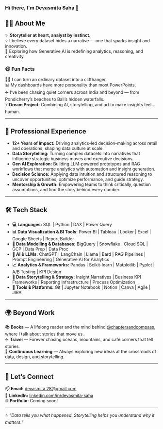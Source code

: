 ### Hi there, I'm Devasmita Saha 👋  

## 🧑‍💻 About Me  
✨ **Storyteller at heart, analyst by instinct.**  
💡 I believe every dataset hides a narrative — one that sparks insight and innovation.  
🤖 Exploring how Generative AI is redefining analytics, reasoning, and creativity.  

### 😄 Fun Facts  
🧙‍♀️ I can turn an ordinary dataset into a cliffhanger.  
📊 My dashboards have more personality than most PowerPoints.  
✈️ I’ve been chasing quiet corners across India and beyond — from Pondicherry’s beaches to Bali’s hidden waterfalls.  
⚡ **Dream Project:** Combining AI, storytelling, and art to make insights feel… human.  

     

---

## 🧩 Professional Experience  
- **12+ Years of Impact:** Driving analytics-led decision-making across retail and operations, shaping data culture at scale.  
- **Data Storytelling:** Turning complex datasets into narratives that influence strategic business moves and executive decisions.  
- **Gen AI Exploration:** Building LLM-powered prototypes and RAG workflows that merge analytics with automation and insight generation.  
- **Decision Science:** Applying data intuition and structured reasoning to uncover opportunities, optimize performance, and guide strategy.  
- **Mentorship & Growth:** Empowering teams to think critically, question assumptions, and find the story behind every number. 


---

## 🛠️ Tech Stack

- **💻 Languages:** SQL | Python | DAX | Power Query  
- **📊 Data Visualization & BI Tools:** Power BI | Tableau | Looker | Excel | Google Sheets | Report Builder  
- **🧩 Data Modelling & Databases:** BigQuery | Snowflake | Cloud SQL | GCP | Data Prep | Data Proc  
- **🤖 AI & LLMs:** ChatGPT | LangChain | Llama | Bard | RAG Pipelines | Prompt Engineering | Generative AI for Analytics  
- **📈 Analytics & Frameworks:** Pandas | Scikit-learn | Matplotlib | Pyplot | A/B Testing | KPI Design  
- **🧠 Data Storytelling & Strategy:** Insight Narratives | Business KPI Frameworks | Reporting Infrastructure | Process Optimization  
- **🧰 Tools & Platforms:** Git | Jupyter Notebook | Notion | Canva | Agile | JIRA  

---

## 🌍 Beyond Work  

📚 **Books** — A lifelong reader and the mind behind [@chaptersandcompass](https://www.instagram.com/chapterandcompass), where I talk about stories that move us.  
✈️ **Travel** — Forever chasing oceans, mountains, and café corners that tell stories.  
🌱 **Continuous Learning** — Always exploring new ideas at the crossroads of data, design, and storytelling.  


---

## 💬 Let’s Connect  
📫 **Email:** [devasmita.28@gmail.com](mailto:devasmita.saha@example.com)  
💼 **LinkedIn:** [linkedin.com/in/devasmita-saha](https://www.linkedin.com/in/devasmita-saha)  
🌐 **Portfolio:** Coming soon!  

---

⭐ *“Data tells you what happened. Storytelling helps you understand why it matters.”*
